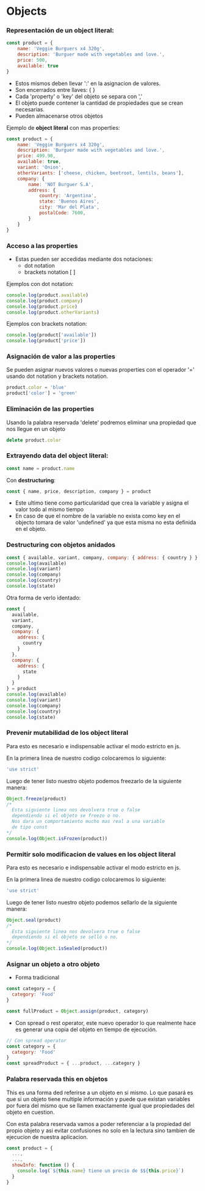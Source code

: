# Objects

### Representación de un __object literal__:

``` js
const product = {
    name: 'Veggie Burguers x4 320g',
    description: 'Burguer made with vegetables and love.',
    price: 500,
    available: true
}
```
- Estos mismos deben llevar ':' en la asignacion de valores.
- Son encerrados entre llaves: { }
- Cada 'property' o 'key' del objeto se separa con ','
- El objeto puede contener la cantidad de propiedades que se crean necesarias.
- Pueden almacenarse otros objetos

Ejemplo de __object literal__ con mas properties:
``` js
const product = {
    name: 'Veggie Burguers x4 320g',
    description: 'Burguer made with vegetables and love.',
    price: 499.90,
    available: true,
    variant: 'Onion',
    otherVariants: ['cheese, chicken, beetroot, lentils, beans'],
    company: {
        name: 'NOT Burguer S.A',
        address: {
            country: 'Argentina',
            state: 'Buenos Aires',
            city: 'Mar del Plata',
            postalCode: 7600,
        }
    }
}
```

### Acceso a las properties

- Estas pueden ser accedidas mediante dos notaciones:
  - dot notation
  - brackets notation [ ]

Ejemplos con dot notation:

``` js
console.log(product.available)
console.log(product.company)
console.log(product.price)
console.log(product.otherVariants)
```

Ejemplos con brackets notation:

``` js
console.log(product['available'])
console.log(product['price'])
```

### Asignación de valor a las properties
Se pueden asignar nuevos valores o nuevas properties con el operador '=' usando dot notation y brackets notation.
``` js
product.color = 'blue'
product['color'] = 'green'
```

### Eliminación de las properties

Usando la palabra reservada 'delete' podremos eliminar una propiedad que nos llegue en un objeto
``` js 
delete product.color 
```

### Extrayendo data del __object literal__:
``` js
const name = product.name
```

Con __destructuring__:
``` js
const { name, price, description, company } = product
```
- Este ultimo tiene como particularidad que crea la variable y asigna el valor todo al mismo tiempo
- En caso de que el nombre de la variable no exista como key en el objecto tomara de valor 'undefined' ya que esta misma no esta definida en el objeto.

### Destructuring con objetos anidados

``` js
const { available, variant, company, company: { address: { country } }, company: { address: { state } } } = product
console.log(available)
console.log(variant)
console.log(company)
console.log(country)
console.log(state)
```

Otra forma de verlo identado:
``` js
const {
  available,
  variant,
  company,
  company: {
    address: {
      country
    }
  },
  company: {
    address: {
      state
    }
  }
} = product
console.log(available)
console.log(variant)
console.log(company)
console.log(country)
console.log(state)
```

### Prevenir mutabilidad de los __object literal__

Para esto es necesario e indispensable activar el modo estricto en js.

En la primera linea de nuestro codigo colocaremos lo siguiente:
``` js
'use strict'
```
Luego de tener listo nuestro objeto podemos freezarlo de la siguiente manera:
``` js
Object.freeze(product)
/* 
  Esta siguiente linea nos devolvera true o false
  dependiendo si el objeto se freezo o no.
  Nos dara un comportamiento mucho mas real a una variable 
  de tipo const
*/ 
console.log(Object.isFrozen(product))
```

### Permitir solo modificacion de values en los __object literal__

Para esto es necesario e indispensable activar el modo estricto en js.

En la primera linea de nuestro codigo colocaremos lo siguiente:
``` js
'use strict'
```
Luego de tener listo nuestro objeto podemos sellarlo de la siguiente manera:
``` js
Object.seal(product)
/* 
  Esta siguiente linea nos devolvera true o false
  dependiendo si el objeto se selló o no.
*/ 
console.log(Object.isSealed(product))
```

### Asignar un objeto a otro objeto

- Forma tradicional
``` js
const category = {
  category: 'Food'
}

const fullProduct = Object.assign(product, category)

```
- Con spread o rest operator, este nuevo operador lo que realmente hace es generar una copia del objeto en tiempo de ejecución.
``` js
// Con spread operator
const category = {
  category: 'Food'
}
const spreadProduct = { ...product, ...category }
```

### Palabra reservada this en objetos
This es una forma ded referirse a un objeto en si mismo.
Lo que pasará es que si un objeto tiene multiple información y puede que existan variables por fuera del mismo que se llamen exactamente igual que propiedades del objeto en cuestion.

Con esta palabra reservada vamos a poder referenciar a la propiedad del propio objeto y asi evitar confusiones no solo en la lectura sino tambien de ejecucion de nuestra aplicacion.

```js
const product = {
  ...,
  ...,
  showInfo: function () {
    console.log(`${this.name} tiene un precio de $${this.price}`)
  }
}
```
